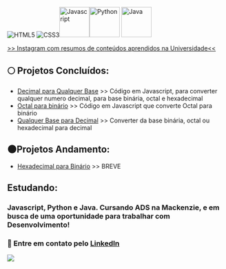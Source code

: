 <img src="https://img.icons8.com/dusk/64/000000/html-5.png" alt="HTML5"/> <img src="https://img.icons8.com/dusk/64/000000/css3.png" alt="CSS3"/><img src="https://img.icons8.com/color/48/000000/javascript--v2.png" alt="Javascript" width="70px"/><img src="https://img.icons8.com/color/48/000000/python--v2.png" alt="Python" width="70px"/> <img src="https://img.icons8.com/color/48/000000/java-coffee-cup-logo--v2.png" alt="Java" width="70px"/>


<a href="https://www.instagram.com/trazumcafe/"> >> Instagram com resumos de conteúdos aprendidos na Universidade<< </a>

## :full_moon: Projetos Concluídos:
* [Decimal para Qualquer Base](https://github.com/evelopes/Mackenzie/blob/main/decimalParaQualquerBase.js) >> Código em Javascript, para converter qualquer numero decimal, para base binária, octal e hexadecimal
* [Octal para binário](https://github.com/evelopes/Mackenzie/blob/main/octalParaBinario.js) >> Código em Javascript que converte Octal para binário
* [Qualquer Base para Decimal](https://github.com/evelopes/Mackenzie/blob/main/qualquerBaseParaDecimal.js) >> Converter da base binária, octal ou hexadecimal para decimal

## :new_moon:Projetos Andamento:
* [Hexadecimal para Binário]() >> BREVE


## Estudando: 
### Javascript, Python e Java. Cursando ADS na Mackenzie, e em busca de uma oportunidade para trabalhar com Desenvolvimento!
### 💬 Entre em contato pelo <a href="https://www.linkedin.com/in/evelinlopes/">LinkedIn</a>
<!--
**evelopes/evelopes** is a ✨ _special_ ✨ repository because its `README.md` (this file) appears on your GitHub profile.

Here are some ideas to get you started:

- 🔭 I’m currently working on ...
- 🌱 I’m currently learning ...
- 👯 I’m looking to collaborate on ...
- 🤔 I’m looking for help with ...
- 💬 Ask me about ...
- 📫 How to reach me: ...
- 😄 Pronouns: ...
- ⚡ Fun fact: ...
-->
 <img alingn="center" src="https://profile-counter.glitch.me/evelopes/count.svg" />
